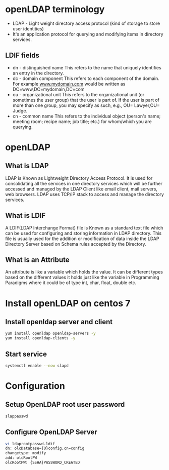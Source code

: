 # openLDAP terminology

* LDAP - Light weight directory access protocol (kind of storage to
	store user identities)
* It's an application protocol for querying and modifying items in
	directory services.



## LDIF fields

* dn - distinguished name
This refers to the name that uniquely identifies an entry in the
directory.
* dc - domain component
This refers to each component of the domain. For example
www.mydomain.com would be written as DC=www,DC=mydomain,DC=com
* ou - organizational unit
This refers to the organizational unit (or sometimes the user group)
that the user is part of. If the user is part of more than one group,
you may specify as such, e.g., OU= Lawyer,OU= Judge.
* cn - common name
This refers to the individual object (person's name; meeting room;
recipe name; job title; etc.) for whom/which you are querying.

# openLDAP

## What is LDAP

LDAP is Known as Lightweight Directory Access Protocol. It is used for
consolidating all the services in one directory services which will be
further accessed and managed by the LDAP Client like email client, mail
servers, web browsers. LDAP uses TCP/IP stack to access and manage the
directory services.

## What is LDIF

A LDIF(LDAP Interchange Format) file is Known as a standard text file
which can be used for configuring and storing information in LDAP
directory. This file is usually used for the addition or modification of
data inside the LDAP Directory Server based on Schema rules accepted by
the Directory.

## What is an Attribute

An attribute is like a variable which holds the value. It can be
different types based on the different values it holds just like the
variable in Programming Paradigms where it could be of type int, char,
float, double etc.

# Install openLDAP on centos 7

## Install openldap server and client
```bash
yum install openldap openldap-servers -y
yum install openldap-clients -y
```

## Start service
```bash
systemctl enable --now slapd
```

# Configuration
## Setup OpenLDAP root user password
```bash
slappasswd
```

##  Configure OpenLDAP Server
```bash
vi ldaprootpasswd.ldif
dn: olcDatabase={0}config,cn=config
changetype: modify
add: olcRootPW
olcRootPW: {SSHA}PASSWORD_CREATED
```

